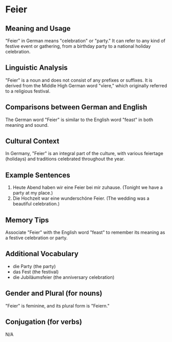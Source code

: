 # Feier
## Meaning and Usage
"Feier" in German means "celebration" or "party." It can refer to any kind of festive event or gathering, from a birthday party to a national holiday celebration.

## Linguistic Analysis
"Feier" is a noun and does not consist of any prefixes or suffixes. It is derived from the Middle High German word "vīere," which originally referred to a religious festival.

## Comparisons between German and English
The German word "Feier" is similar to the English word "feast" in both meaning and sound.

## Cultural Context
In Germany, "Feier" is an integral part of the culture, with various feiertage (holidays) and traditions celebrated throughout the year.

## Example Sentences
1. Heute Abend haben wir eine Feier bei mir zuhause. (Tonight we have a party at my place.)
2. Die Hochzeit war eine wunderschöne Feier. (The wedding was a beautiful celebration.)

## Memory Tips
Associate "Feier" with the English word "feast" to remember its meaning as a festive celebration or party.

## Additional Vocabulary
- die Party (the party)
- das Fest (the festival)
- die Jubiläumsfeier (the anniversary celebration)

## Gender and Plural (for nouns)
"Feier" is feminine, and its plural form is "Feiern."

## Conjugation (for verbs)
N/A